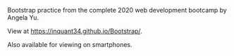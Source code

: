 Bootstrap practice from the complete 2020 web development bootcamp by Angela Yu.

View at https://inquant34.github.io/Bootstrap/.

Also available for viewing on smartphones.
